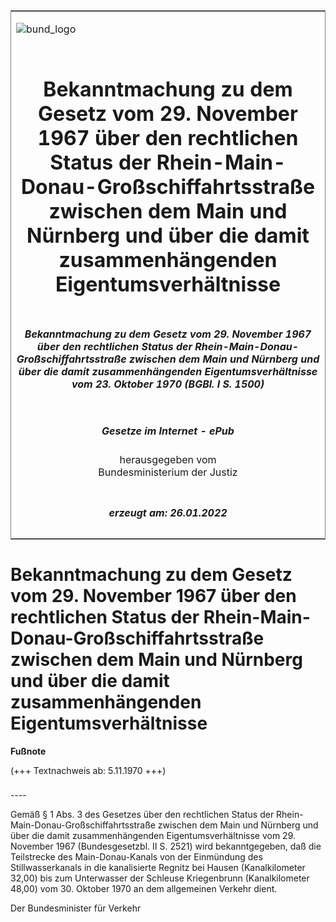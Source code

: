 <span id="DECKBLATT.html"></span>

<table border="0" frame="border" width="100%">

<tr valign="top">

<td align="left">

![bund\_logo](BfJ_2021_Web_de_de.gif)

</td>

<td align="right">

 

</td>

</tr>

<tr align="center" valign="middle">

<td colspan="2">

# Bekanntmachung zu dem Gesetz vom 29. November 1967 über den rechtlichen Status der Rhein-Main-Donau-Großschiffahrtsstraße zwischen dem Main und Nürnberg und über die damit zusammenhängenden Eigentumsverhältnisse

</td>

</tr>

<tr align="center" valign="middle">

<td colspan="2">

##### Bekanntmachung zu dem Gesetz vom 29. November 1967 über den rechtlichen Status der Rhein-Main-Donau-Großschiffahrtsstraße zwischen dem Main und Nürnberg und über die damit zusammenhängenden Eigentumsverhältnisse vom 23. Oktober 1970 (BGBl. I S. 1500)

</td>

</tr>

<tr align="center" valign="middle">

<td colspan="2">

  
  

##### Gesetze im Internet - ePub  
  
herausgegeben vom  
Bundesministerium der Justiz

</td>

</tr>

<tr align="center" valign="bottom">

<td colspan="2">

  
  

##### erzeugt am: 26.01.2022

</td>

</tr>

</table>

<span id="BJNR015000970.html"></span>

# Bekanntmachung zu dem Gesetz vom 29. November 1967 über den rechtlichen Status der Rhein-Main-Donau-Großschiffahrtsstraße zwischen dem Main und Nürnberg und über die damit zusammenhängenden Eigentumsverhältnisse

<div>

  
**Fußnote**

<div class="jnhtml">

<div>

<div class="jurAbsatz">

(+++ Textnachweis ab: 5.11.1970 +++)

</div>

</div>

</div>

</div>

<span id="BJNR015000970BJNE000100305.html"></span>

###   
\----

<div>

<div class="jnhtml">

<div>

<div class="jurAbsatz">

Gemäß § 1 Abs. 3 des Gesetzes über den rechtlichen Status der
Rhein-Main-Donau-Großschiffahrtsstraße zwischen dem Main und Nürnberg
und über die damit zusammenhängenden Eigentumsverhältnisse vom 29.
November 1967 (Bundesgesetzbl. II S. 2521) wird bekanntgegeben, daß die
Teilstrecke des Main-Donau-Kanals von der Einmündung des
Stillwasserkanals in die kanalisierte Regnitz bei Hausen (Kanalkilometer
32,00) bis zum Unterwasser der Schleuse Kriegenbrunn (Kanalkilometer
48,00) vom 30. Oktober 1970 an dem allgemeinen Verkehr dient.  
  
<span class="SP">Der Bundesminister für Verkehr</span>

</div>

</div>

</div>

</div>
